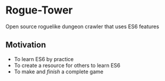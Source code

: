 # Rogue-Tower
Open source roguelike dungeon crawler that uses ES6 features
## Motivation
- To learn ES6 by practice
- To create a resource for others to learn ES6
- To make and *finish* a complete game
